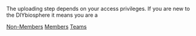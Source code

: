 The uploading step depends on your access privileges. If you are new to the DIYbiosphere it means you are a

<div class="ui secondary pointing menu">
  <div class="right menu">
    <a href="/form/upload/" {% if page.tab == "non-members" %} class="item active" {% else %} class="item" {% endif %}><i class="icon circle thin"></i> Non-Members</a>
    <a href="/form/upload/members/" {% if page.tab == "members" %} class="item active" {% else %} class="item" {% endif %}><i class="icon circle"></i> Members</a>
    <a href="/form/upload/teams/" {% if page.tab == "teams" %} class="item active" {% else %} class="item" {% endif %}><i class="icon asterisk"></i> Teams</a>
  </div>
</div>
